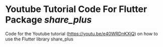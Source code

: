 # Youtube Tutorial Code For Flutter Package *share_plus*
Code for the Youtube tutorial (https://youtu.be/e40WRDnKXjQ) on how to use the Flutter library share_plus
